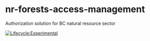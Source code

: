 # nr-forests-access-management
Authorization solution for BC natural resource sector

[![Lifecycle:Experimental](https://img.shields.io/badge/Lifecycle-Experimental-339999)](<Redirect-URL>)
